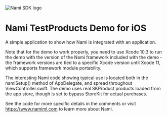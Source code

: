 ![Nami SDK logo](https://nami-brand.s3.amazonaws.com/images/Nami.SDK.RGB.Color.120x120.png)

# Nami TestProducts Demo for iOS

A simple application to show how Nami is integrated with an application.

Note that for the demo to work properly, you need to use Xcode 10.3 to run the demo with the version of the Nami framework included with the demo - the framework versions are tied to a specific Xcode version until Xcode 11, which supports framework module portability.

The interesting Nami code showing typical use is located both in the namiSetup() method of AppDelegate, and spread throughout ViewController.swift.  The demo uses real SKProduct products loaded from the app store, though is set to bypass StoreKit for actual purchases.

See the code for more specific details in the comments or visit https://www.namiml.com to learn more about Nami.
